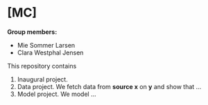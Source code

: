 # \[MC\]

**Group members:**
- Mie Sommer Larsen 
- Clara Westphal Jensen

This repository contains  
1. Inaugural project. 
2. Data project. We fetch data from **source x** on **y** and show that ...
3. Model project. We model ...
